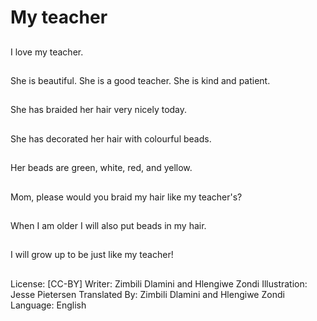 # My teacher

##
I love my teacher.

##
She is beautiful. She is
a good teacher. She is
kind and patient.

##
She has braided her
hair very nicely today.

##
She has decorated her
hair with colourful
beads.

##
Her beads are green,
white, red, and yellow.

##
Mom, please would you
braid my hair like my
teacher's?

##
When I am older I will
also put beads in my
hair.

##
I will grow up to be just
like my teacher!

##
License: [CC-BY]
Writer: Zimbili Dlamini and Hlengiwe Zondi
Illustration: Jesse Pietersen
Translated By: Zimbili Dlamini and Hlengiwe Zondi
Language: English
